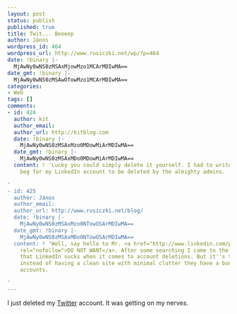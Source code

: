```yaml
---
layout: post
status: publish
published: true
title: Twit... Beeeep
author: János
wordpress_id: 464
wordpress_url: http://www.rusiczki.net/wp/?p=464
date: !binary |-
  MjAwNy0wNS0zMSAxMjowMzo1MCArMDIwMA==
date_gmt: !binary |-
  MjAwNy0wNS0zMSAwOTowMzo1MCArMDIwMA==
categories:
- Web
tags: []
comments:
- id: 424
  author: kit
  author_email: 
  author_url: http://kitblog.com
  date: !binary |-
    MjAwNy0wNS0zMSAxMzo0MDowMiArMDIwMA==
  date_gmt: !binary |-
    MjAwNy0wNS0zMSAxMDo0MDowMiArMDIwMA==
  content: ! 'Lucky you could simply delete it yourself. I had to write emails and
    beg for my LinkedIn account to be deleted by the almighty admins.

'
- id: 425
  author: János
  author_email: 
  author_url: http://www.rusiczki.net/blog/
  date: !binary |-
    MjAwNy0wNS0zMSAxMzo0NTowOSArMDIwMA==
  date_gmt: !binary |-
    MjAwNy0wNS0zMSAxMDo0NTowOSArMDIwMA==
  content: ! 'Well, say hello to Mr. <a href="http://www.linkedin.com/pub/0/620/916"
    rel="nofollow">DO NOT WANT</a>. After some searching I came to the conclusion
    that LinkedIn sucks when it comes to account deletions. But it''s their loss,
    instead of having a clean site with minimal clutter they have a bunch of trash
    accounts.

'
---
```

<p>I just deleted my <a href="http://twitter.com">Twitter</a> account. It was getting on my nerves.</p>
